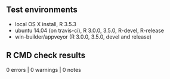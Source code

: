 ## Test environments
* local OS X install, R 3.5.3
* ubuntu 14.04 (on travis-ci), R 3.0.0, 3.5.0, R-devel, R-release
* win-builder/appveyor (R 3.0.0, 3.5.0, devel and release)

## R CMD check results

0 errors | 0 warnings | 0 notes
